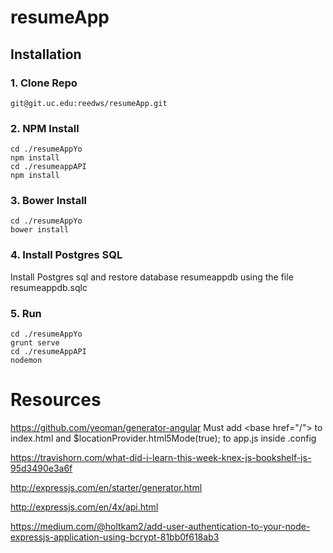 # resumeApp
## Installation
### 1. Clone Repo
    git@git.uc.edu:reedws/resumeApp.git
### 2. NPM Install
    cd ./resumeAppYo 
    npm install
    cd ./resumeappAPI
    npm install
### 3. Bower Install
    cd ./resumeAppYo
    bower install
### 4. Install Postgres SQL
Install Postgres sql and restore database
    resumeappdb
using the file
    resumeappdb.sqlc
### 5. Run
    cd ./resumeAppYo
    grunt serve 
    cd ./resumeAppAPI
    nodemon
# Resources
https://github.com/yeoman/generator-angular
    Must add &lt;base href="/"&gt; to index.html and $locationProvider.html5Mode(true); to app.js inside .config

https://travishorn.com/what-did-i-learn-this-week-knex-js-bookshelf-js-95d3490e3a6f

http://expressjs.com/en/starter/generator.html

http://expressjs.com/en/4x/api.html

https://medium.com/@holtkam2/add-user-authentication-to-your-node-expressjs-application-using-bcrypt-81bb0f618ab3
